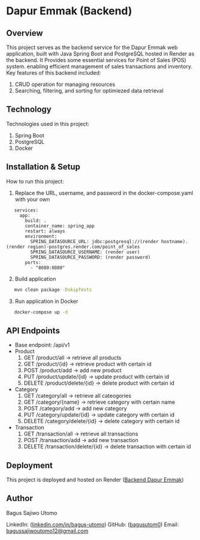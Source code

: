 # Dapur Emmak (Backend)

## Overview
This project serves as the backend service for the Dapur Emmak web application, built with Java Spring Boot and PostgreSQL hosted in Render as the backend. It Provides some essential services for Point of Sales (POS) system. enabling efficient management of sales transactions and inventory. Key features of this backend included:
1. CRUD operation for managing resources
2. Searching, filtering, and sorting for optimiezed data retrieval

## Technology
Technologies used in this project:
1. Spring Boot
2. PostgreSQL
3. Docker

## Installation & Setup
How to run this project:
1. Replace the URL, username, and password in the docker-compose.yaml with your own
```
   services:
     app:
       build: .
       container_name: spring_app
       restart: always
       environment:
         SPRING_DATASOURCE_URL: jdbc:postgresql://(render hostname).(render region)-postgres.render.com/point_of_sales
         SPRING_DATASOURCE_USERNAME: (render user)
         SPRING_DATASOURCE_PASSWORD: (render password)
       ports:
         - "8080:8080"
```

2. Build application
```bash
   mvn clean package -DskipTests
```

3. Run application in Docker
```bash
   docker-compose up -d
```

## API Endpoints
- Base endpoint: /api/v1
- Product
  1. GET /product/all -> retrieve all products
  2. GET /product/{id} -> retrieve product with certain id
  3. POST /product/add -> add new product
  4. PUT /product/update/{id} -> update product with certain id
  5. DELETE /product/delete/{id} -> delete product with certain id
- Category
  1. GET /category/all -> retrieve all cateogories
  2. GET /category/{name} -> retrieve category with certain name
  3. POST /category/add -> add new category
  4. PUT /category/update/{id} -> update category with certain id
  5. DELETE /category/delete/{id} -> delete category with certain id
- Transaction
  1. GET /transaction/all -> retrieve all transactions
  2. POST /transaction/add -> add new transaction
  3. DELETE /transaction/delete/{id} -> delete transaction with certain id

## Deployment
This project is deployed and hosted on Render ([Backend Dapur Emmak](https://point-of-sales-latest.onrender.com/))

## Author
Bagus Sajiwo Utomo

LinkedIn: ([linkedin.com/in/bagus-utomo]([https://point-of-sales-latest.onrender.com/](https://www.linkedin.com/in/bagus-utomo/)))
GitHub: ([bagusutom0](https://github.com/bagusutom0))
Email: bagussajiwoutomo12@gmail.com
